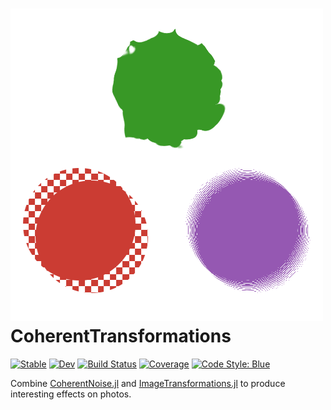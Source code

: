 # ![CoherentTransformations.jl logo](docs/assets/logo.png) CoherentTransformations

[![Stable](https://img.shields.io/badge/docs-stable-blue.svg)](https://theogf.github.io/CoherentTransformations.jl/stable/)
[![Dev](https://img.shields.io/badge/docs-dev-blue.svg)](https://theogf.github.io/CoherentTransformations.jl/dev/)
[![Build Status](https://github.com/theogf/CoherentTransformations.jl/actions/workflows/CI.yml/badge.svg?branch=main)](https://github.com/theogf/CoherentTransformations.jl/actions/workflows/CI.yml?query=branch%3Amain)
[![Coverage](https://codecov.io/gh/theogf/CoherentTransformations.jl/branch/main/graph/badge.svg)](https://codecov.io/gh/theogf/CoherentTransformations.jl)
[![Code Style: Blue](https://img.shields.io/badge/code%20style-blue-4495d1.svg)](https://github.com/invenia/BlueStyle)

Combine [CoherentNoise.jl](https://github.com/mfiano/CoherentNoise.jl) and
[ImageTransformations.jl](https://github.com/JuliaImages/ImageTransformations.jl)
to produce interesting effects on photos.
